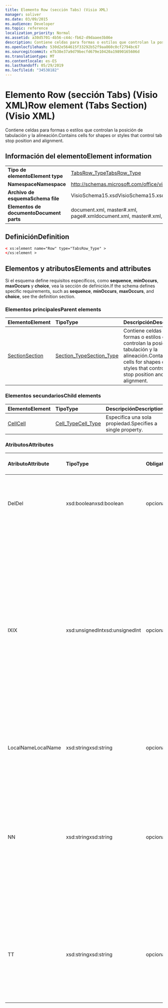 ```yaml
---
title: Elemento Row (sección Tabs) (Visio XML)
manager: soliver
ms.date: 03/09/2015
ms.audience: Developer
ms.topic: reference
localization_priority: Normal
ms.assetid: a30d5701-4b56-c44c-fb62-d9daaee3b86e
description: Contiene celdas para formas o estilos que controlan la posición de tabulación y la alineación.
ms.openlocfilehash: 530d2e564615f33292b52f9aa860c0cf2794bc67
ms.sourcegitcommit: e7b38e37a9d79becfd679e10420a19890165606d
ms.translationtype: MT
ms.contentlocale: es-ES
ms.lasthandoff: 05/29/2019
ms.locfileid: "34538182"
---
```

# <a name="row-element-tabs-section-visio-xml"></a><span data-ttu-id="55d1c-103">Elemento Row (sección Tabs) (Visio XML)</span><span class="sxs-lookup"><span data-stu-id="55d1c-103">Row element (Tabs Section) (Visio XML)</span></span>

<span data-ttu-id="55d1c-104">Contiene celdas para formas o estilos que controlan la posición de tabulación y la alineación.</span><span class="sxs-lookup"><span data-stu-id="55d1c-104">Contains cells for shapes or styles that control tab stop position and alignment.</span></span>
  
## <a name="element-information"></a><span data-ttu-id="55d1c-105">Información del elemento</span><span class="sxs-lookup"><span data-stu-id="55d1c-105">Element information</span></span>

|||
|:-----|:-----|
|<span data-ttu-id="55d1c-106">**Tipo de elemento**</span><span class="sxs-lookup"><span data-stu-id="55d1c-106">**Element type**</span></span> <br/> |[<span data-ttu-id="55d1c-107">TabsRow_Type</span><span class="sxs-lookup"><span data-stu-id="55d1c-107">TabsRow_Type</span></span>](tabsrow_type-complextypevisio-xml.md) <br/> |
|<span data-ttu-id="55d1c-108">**Namespace**</span><span class="sxs-lookup"><span data-stu-id="55d1c-108">**Namespace**</span></span> <br/> |http://schemas.microsoft.com/office/visio/2012/main  <br/> |
|<span data-ttu-id="55d1c-109">**Archivo de esquema**</span><span class="sxs-lookup"><span data-stu-id="55d1c-109">**Schema file**</span></span> <br/> |<span data-ttu-id="55d1c-110">VisioSchema15.xsd</span><span class="sxs-lookup"><span data-stu-id="55d1c-110">VisioSchema15.xsd</span></span>  <br/> |
|<span data-ttu-id="55d1c-111">**Elementos de documento**</span><span class="sxs-lookup"><span data-stu-id="55d1c-111">**Document parts**</span></span> <br/> |<span data-ttu-id="55d1c-112">document.xml, master#.xml, page#.xml</span><span class="sxs-lookup"><span data-stu-id="55d1c-112">document.xml, master#.xml, page#.xml</span></span>  <br/> |
   
## <a name="definition"></a><span data-ttu-id="55d1c-113">Definición</span><span class="sxs-lookup"><span data-stu-id="55d1c-113">Definition</span></span>

```XML
< xs:element name="Row" type="TabsRow_Type" >
</xs:element >
```

## <a name="elements-and-attributes"></a><span data-ttu-id="55d1c-114">Elementos y atributos</span><span class="sxs-lookup"><span data-stu-id="55d1c-114">Elements and attributes</span></span>

<span data-ttu-id="55d1c-115">Si el esquema define requisitos específicos, como **sequence**, **minOccurs**, **maxOccurs** y **choice**, vea la sección de definición.</span><span class="sxs-lookup"><span data-stu-id="55d1c-115">If the schema defines specific requirements, such as **sequence**, **minOccurs**, **maxOccurs**, and **choice**, see the definition section.</span></span> 
  
### <a name="parent-elements"></a><span data-ttu-id="55d1c-116">Elementos principales</span><span class="sxs-lookup"><span data-stu-id="55d1c-116">Parent elements</span></span>

|<span data-ttu-id="55d1c-117">**Elemento**</span><span class="sxs-lookup"><span data-stu-id="55d1c-117">**Element**</span></span>|<span data-ttu-id="55d1c-118">**Tipo**</span><span class="sxs-lookup"><span data-stu-id="55d1c-118">**Type**</span></span>|<span data-ttu-id="55d1c-119">**Descripción**</span><span class="sxs-lookup"><span data-stu-id="55d1c-119">**Description**</span></span>|
|:-----|:-----|:-----|
|[<span data-ttu-id="55d1c-120">Section</span><span class="sxs-lookup"><span data-stu-id="55d1c-120">Section</span></span>](section-element-sheet_type-complextypevisio-xml.md) <br/> |[<span data-ttu-id="55d1c-121">Section_Type</span><span class="sxs-lookup"><span data-stu-id="55d1c-121">Section_Type</span></span>](section_type-complextypevisio-xml.md) <br/> |<span data-ttu-id="55d1c-122">Contiene celdas para formas o estilos que controlan la posición de tabulación y la alineación.</span><span class="sxs-lookup"><span data-stu-id="55d1c-122">Contains cells for shapes or styles that control tab stop position and alignment.</span></span>  <br/> |
   
### <a name="child-elements"></a><span data-ttu-id="55d1c-123">Elementos secundarios</span><span class="sxs-lookup"><span data-stu-id="55d1c-123">Child elements</span></span>

|<span data-ttu-id="55d1c-124">**Elemento**</span><span class="sxs-lookup"><span data-stu-id="55d1c-124">**Element**</span></span>|<span data-ttu-id="55d1c-125">**Tipo**</span><span class="sxs-lookup"><span data-stu-id="55d1c-125">**Type**</span></span>|<span data-ttu-id="55d1c-126">**Descripción**</span><span class="sxs-lookup"><span data-stu-id="55d1c-126">**Description**</span></span>|
|:-----|:-----|:-----|
|[<span data-ttu-id="55d1c-127">Cell</span><span class="sxs-lookup"><span data-stu-id="55d1c-127">Cell</span></span>](cell-element-tabs-sectionvisio-xml.md) <br/> |[<span data-ttu-id="55d1c-128">Cell_Type</span><span class="sxs-lookup"><span data-stu-id="55d1c-128">Cell_Type</span></span>](cell_type-complextypevisio-xml.md) <br/> |<span data-ttu-id="55d1c-129">Especifica una sola propiedad.</span><span class="sxs-lookup"><span data-stu-id="55d1c-129">Specifies a single property.</span></span>  <br/> |
   
### <a name="attributes"></a><span data-ttu-id="55d1c-130">Atributos</span><span class="sxs-lookup"><span data-stu-id="55d1c-130">Attributes</span></span>

|<span data-ttu-id="55d1c-131">**Atributo**</span><span class="sxs-lookup"><span data-stu-id="55d1c-131">**Attribute**</span></span>|<span data-ttu-id="55d1c-132">**Tipo**</span><span class="sxs-lookup"><span data-stu-id="55d1c-132">**Type**</span></span>|<span data-ttu-id="55d1c-133">**Obligatorio**</span><span class="sxs-lookup"><span data-stu-id="55d1c-133">**Required**</span></span>|<span data-ttu-id="55d1c-134">**Descripción**</span><span class="sxs-lookup"><span data-stu-id="55d1c-134">**Description**</span></span>|<span data-ttu-id="55d1c-135">**Posibles valores**</span><span class="sxs-lookup"><span data-stu-id="55d1c-135">**Possible values**</span></span>|
|:-----|:-----|:-----|:-----|:-----|
|<span data-ttu-id="55d1c-136">Del</span><span class="sxs-lookup"><span data-stu-id="55d1c-136">Del</span></span>  <br/> |<span data-ttu-id="55d1c-137">xsd:boolean</span><span class="sxs-lookup"><span data-stu-id="55d1c-137">xsd:boolean</span></span>  <br/> |<span data-ttu-id="55d1c-138">opcional</span><span class="sxs-lookup"><span data-stu-id="55d1c-138">optional</span></span>  <br/> |<span data-ttu-id="55d1c-139">Especifica si se ha eliminado una fila que se heredaría de una forma maestra.</span><span class="sxs-lookup"><span data-stu-id="55d1c-139">Specifies whether a row that would otherwise be inherited from a master shape has been deleted.</span></span>  <br/> |<span data-ttu-id="55d1c-140">Valores del tipo xsd:boolean.</span><span class="sxs-lookup"><span data-stu-id="55d1c-140">Values of the xsd:boolean type.</span></span>  <br/> |
|<span data-ttu-id="55d1c-141">IX</span><span class="sxs-lookup"><span data-stu-id="55d1c-141">IX</span></span>  <br/> |<span data-ttu-id="55d1c-142">xsd:unsignedInt</span><span class="sxs-lookup"><span data-stu-id="55d1c-142">xsd:unsignedInt</span></span>  <br/> |<span data-ttu-id="55d1c-143">opcional</span><span class="sxs-lookup"><span data-stu-id="55d1c-143">optional</span></span>  <br/> |<span data-ttu-id="55d1c-144">Especifica el identificador único de la fila.</span><span class="sxs-lookup"><span data-stu-id="55d1c-144">Specifies the one-based identifier for the row.</span></span> <span data-ttu-id="55d1c-145">Debe ser unqiue y mayor que otros identificadores de la misma sección. El atributo IX solo se usa para las secciones Character, Connection, Field, FillGradient, Geometry, Layer, LineGradient, Paragraph, Reviewer, Scratch y Tabs.</span><span class="sxs-lookup"><span data-stu-id="55d1c-145">It should be unqiue and greater than other identifiers in the same section.The IX attribute is only used for the Character, Connection, Field, FillGradient, Geometry, Layer, LineGradient, Paragraph, Reviewer, Scratch, and Tabs sections.</span></span> <span data-ttu-id="55d1c-146">Una fila solo puede tener uno de los atributos IX o N.</span><span class="sxs-lookup"><span data-stu-id="55d1c-146">A row can only have one of the IX or N attributes.</span></span>  <br/> |<span data-ttu-id="55d1c-147">Valores del tipo xsd:unsignedInt.</span><span class="sxs-lookup"><span data-stu-id="55d1c-147">Values of the xsd:unsignedInt type.</span></span>  <br/> |
|<span data-ttu-id="55d1c-148">LocalName</span><span class="sxs-lookup"><span data-stu-id="55d1c-148">LocalName</span></span>  <br/> |<span data-ttu-id="55d1c-149">xsd:string</span><span class="sxs-lookup"><span data-stu-id="55d1c-149">xsd:string</span></span>  <br/> |<span data-ttu-id="55d1c-150">opcional</span><span class="sxs-lookup"><span data-stu-id="55d1c-150">optional</span></span>  <br/> |<span data-ttu-id="55d1c-151">Especifica el nombre único dependiente del idioma de la fila.</span><span class="sxs-lookup"><span data-stu-id="55d1c-151">Specifies the unique language-dependent name of the row.</span></span>  <br/> |<span data-ttu-id="55d1c-152">Valores del tipo xsd:string.</span><span class="sxs-lookup"><span data-stu-id="55d1c-152">Values of the xsd:string type.</span></span>  <br/> |
|<span data-ttu-id="55d1c-153">N</span><span class="sxs-lookup"><span data-stu-id="55d1c-153">N</span></span>  <br/> |<span data-ttu-id="55d1c-154">xsd:string</span><span class="sxs-lookup"><span data-stu-id="55d1c-154">xsd:string</span></span>  <br/> |<span data-ttu-id="55d1c-155">opcional</span><span class="sxs-lookup"><span data-stu-id="55d1c-155">optional</span></span>  <br/> |<span data-ttu-id="55d1c-156">Especifica el nombre único independiente del idioma de la fila. El atributo N solo se usa para las secciones User, Property, Actions, Control, Connection, Hyperlink y ActionTag.</span><span class="sxs-lookup"><span data-stu-id="55d1c-156">Specifies the unique language-independent name of the row.The N attribute is only used for the User, Property, Actions, Control, Connection, Hyperlink, and ActionTag sections.</span></span> <span data-ttu-id="55d1c-157">Una fila solo puede tener uno de los atributos IX o N.</span><span class="sxs-lookup"><span data-stu-id="55d1c-157">A row can only have one of the IX or N attributes.</span></span>  <br/> |<span data-ttu-id="55d1c-158">Valores del tipo xsd:string.</span><span class="sxs-lookup"><span data-stu-id="55d1c-158">Values of the xsd:string type.</span></span>  <br/> |
|<span data-ttu-id="55d1c-159">T</span><span class="sxs-lookup"><span data-stu-id="55d1c-159">T</span></span>  <br/> |<span data-ttu-id="55d1c-160">xsd:string</span><span class="sxs-lookup"><span data-stu-id="55d1c-160">xsd:string</span></span>  <br/> |<span data-ttu-id="55d1c-161">opcional</span><span class="sxs-lookup"><span data-stu-id="55d1c-161">optional</span></span>  <br/> |<span data-ttu-id="55d1c-162">Especifica el tipo de la ruta geométrica representada por la fila y usada en la visualización de geometría.</span><span class="sxs-lookup"><span data-stu-id="55d1c-162">Specifies the type of the geometric path represented by the row and used in geometry visualization.</span></span> <span data-ttu-id="55d1c-163">El atributo T solo se usa para la sección Geometría.</span><span class="sxs-lookup"><span data-stu-id="55d1c-163">The T attribute is only used for the Geometry section.</span></span>  <br/> |<span data-ttu-id="55d1c-164">Valores del tipo xsd:string.</span><span class="sxs-lookup"><span data-stu-id="55d1c-164">Values of the xsd:string type.</span></span>  <br/> |
   

